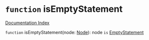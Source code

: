 # `function` isEmptyStatement

[Documentation Index](../README.md)

`function` isEmptyStatement(node: [Node](../interface.Node/README.md)): node `is` [EmptyStatement](../interface.EmptyStatement/README.md)


